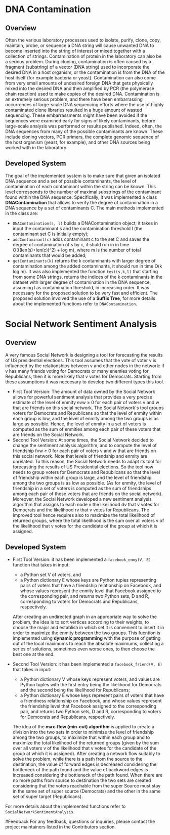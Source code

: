 # DNA Contamination 
## Overview
Often the various laboratory processes used to isolate, purify, clone, copy, maintain, probe, or sequence a DNA string will cause unwanted DNA to become inserted into the string of interest or mixed together with a collection of strings. Contamination of protein in the laboratory can also be a serious problem. During cloning, contamination is often caused by a fragment (substring) of a vector (DNA string) used to incorporate the desired DNA in a host organism, or the contamination is from the DNA of the host itself (for example bacteria or yeast). Contamination can also come from very small amounts of undesired foreign DNA that gets physically mixed into the desired DNA and then amplified by PCR (the polymerase chain reaction) used to make copies of the desired DNA.
Contamination is an extremely serious problem, and there have been embarrassing occurrences of large-scale DNA sequencing efforts where the use of highly contaminated clone libraries resulted in a huge amount of wasted sequencing. These embarrassments might have been avoided if the sequences were examined early for signs of likely contaminants, before large-scale analysis was performed or results published.
Indeed, often, the DNA sequences from many of the possible contaminants are known. These include cloning vectors, PCR primers, the complete genomic sequence of the host organism (yeast, for example), and other DNA sources being worked with in the laboratory.
## Developed System
The goal of the implemented system is to make sure that given an isolated DNA sequence and a set of possible contaminants, the level of contamination of each contaminant within the string can be known. This level corresponds to the number of maximal substrings of the contaminant found within the DNA sequence. 
Specifically, it was implemented a class **DNAContamination** that allows to verify the degree of contamination in a DNA sequence by a set of contaminants C. 
The main methods implemented in the class are:
- `DNAContamination(s, l)` builds a DNAContamination object; it takes in input the contaminant s and the contamination threshold l (the contaminant set C is initially empty);
- `addContaminant(c)` adds contaminant c to the set C and saves the degree of contamination of s by c, it shuld run in in time O(((len(s)+len(c))^2) + log m), where m is the number of total contaminants that would be added;
- `getContaminants(k)` returns the k contaminants with larger degree of contamination among the added contaminants, it should run in time O(k log m).
It was also implemented the function `test(s,k,l)` that starting from some DNA strings, returns the indices of the k contaminants in the dataset with larger degree of contamination in the DNA sequence, assuming l as contamination threshold, in increasing order. 
It was necessary for the proposed solution to be very fast and efficient.
The proposed solution involved the use of a **Suffix Tree**, for more details about the implemented functions refer to `DNAContamination`.

# Social Network Sentiment Analysis 
## Overview
A very famous Social Network is designing a tool for forecasting the results of US presidential elections. This tool assumes that the vote of voter v is influenced by the relationships between v and other nodes in the network: if v has many friends voting for Democrats or many enemies voting for Republicans, then it is more likely that v votes for Democrats. Starting from these assumptions it was neccesary to develop two different types this tool.
- First Tool Version: The amount of data owned by the Social Network allows for powerful sentiment analysis that provides a very precise estimate of the level of enmity evw ≥ 0 for each pair of voters v and w that are friends on this social network. The Social Network's tool groups voters for Democrats and Republicans so that the level of enmity within each group is low, and the level of enmity among the two groups is as large as possible. Hence, the level of enmity in a set of voters is computed as the sum of enmities among each pair of these voters that are friends on the Social Network.
- Second Tool Version: At some times, the Social Network decided to change the sentiment analysis algorithm, and to
compute the level of friendship fvw ≥ 0 for each pair of voters v and w that are friends on this social network. Note that levels of friendship and enmity are unrelated. To this reason, the Social Network needs to adapt its tool for forecasting the results of US Presidential elections. So the tool now needs to group voters for Democrats and Republicans so that the level of friendship within each group is large, and the level of friendship among the two groups is as low as possible. (As for enmity, the level of friendship in a set of voters is computed as the sum of friendships among each pair of these voters that are friends on the social network).
Moreover, the Social Network developed a new sentiment analysis algorithm that assigns to each node v the likelihood dv that v votes for Democrats and the likelihood rv that v votes for Republicans. The improved tool hence requires also to maximize
the total likelihood of returned groups, where the total likelihood is the sum over all voters v of the likelihood that v votes for the candidate of the group at which it is assigned.

## Developed System
- First Tool Version: it has been implemented a `facebook_enmy(V, E)` function that takes in input:
    - a Python set V of voters, and
    - a Python dictionary E whose keys are Python tuples representing pairs of voters that have a friendship relationship on Facebook, and whose values represent the enmity level that  Facebook assigned to the corresponding pair, and returns two Python sets, D and R, corresponding to voters for Democrats and
Republicans, respectively.

    After creating an undirected graph in an appropriate way to solve the problem, the idea is to sort vertices according to their weights, to choose the major and establish in which set it is convenient to insert it in order to maximize the enmity between the two groups. This fucntion is implemented using **dynamic programming** with the purpose of getting out of the local maximums to reach the absolute maximums, collecting a series of solutions, sometimes even worse ones, to then choose the best one at the end.

- Second Tool Version: it has been implemented a `facebook_friend(V, E)` that takes in input:
    - a Python dictionary V whose keys represent voters, and values are Python tuples with the first entry being the likelihood for Democrats and the second being the likelihood for Republicans;
    - a Python dictionary E whose keys represent pairs of voters that have a friendness relationship on Facebook, and whose values represent the friendship level that Facebook assigned to the corresponding pair, and returns two Python sets, D and R, corresponding to voters for Democrats and Republicans, respectively.

    The idea of the **max-flow (min-cut) algorithm** is applied to create a division into the two sets in order to minimize the level of friendship among the two groups, to maximize that within each group and to maximize the total likelihood of the returned groups (given by the sum over all voters v of the likelihood that v votes for the candidate of the group at which it is assigned). After creating a network flow suitably to solve the problem, while there is a path from the source to the destination, the value of forward edges is decreased considering the bottleneck of the path found and the value of backword edges is increased considering the bottleneck of the path found. When there are no more paths from source to destination the two sets are created considering that the voters reachable from the super Source must stay in the same set of super source (Democrats) and the other in the same set of super target (Republicans).

For more details about the implemented functions refer to `SocialNetworkSentimentAnalysis`.

#Feedback
For any feedback, questions or inquiries, please contact the project maintainers listed in the Contributors section.

